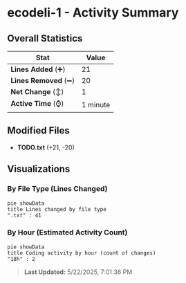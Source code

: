 # ecodeli-1 - Activity Summary 

## Overall Statistics

| Stat                   | Value                                                             |
| ---------------------- | ----------------------------------------------------------------- |
| **Lines Added** (➕)   | 21                                          |
| **Lines Removed** (➖) | 20                                        |
| **Net Change** (↕)    | 1                |
| **Active Time** (⌚)   | 1 minute |


## Modified Files
- **TODO.txt** (+21, -20)

## Visualizations

### By File Type (Lines Changed)

```mermaid
pie showData
title Lines changed by file type
".txt" : 41
```

### By Hour (Estimated Activity Count)

```mermaid
pie showData
title Coding activity by hour (count of changes)
"18h" : 2
```


> **Last Updated:** 5/22/2025, 7:01:36 PM